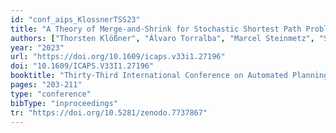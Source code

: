 ```yaml
---
id: "conf_aips_KlossnerTSS23"
title: "A Theory of Merge-and-Shrink for Stochastic Shortest Path Problems."
authors: ["Thorsten Klößner", "Álvaro Torralba", "Marcel Steinmetz", "Silvan Sievers"]
year: "2023"
url: "https://doi.org/10.1609/icaps.v33i1.27196"
doi: "10.1609/ICAPS.V33I1.27196"
booktitle: "Thirty-Third International Conference on Automated Planning and Scheduling, ICAPS 2023"
pages: "203-211"
type: "conference"
bibType: "inproceedings"
tr: "https://doi.org/10.5281/zenodo.7737867"
---
```

